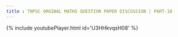 ```yaml
---
title : TNPSC ORGINAL MATHS QUESTION PAPER DISCUSSION | PART-10
---
```






{% include youtubePlayer.html id='U3HHkvqsH08' %}
